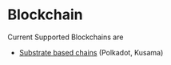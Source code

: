 # Blockchain

Current Supported Blockchains are

* [Substrate based chains](substrate-event-feed.md) \(Polkadot, Kusama\)



